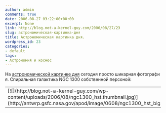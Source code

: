 ```yaml
---
author: admin
comments: true
date: 2006-08-27 03:22:00+00:00
excerpt: None
link: http://blog.not-a-kernel-guy.com/2006/08/27/23
slug: астрономическая-картинка-дня
title: Астрономическая картинка дня.
wordpress_id: 23
categories:
- default
tags:
- Астрономия и космос
---
```


На [астрономической картинке дня](http://antwrp.gsfc.nasa.gov/apod/ap060827.html) сегодня просто шикарная фотография. Спиральная галактика NGC 1300 собственной персоной:
<table cellpadding="5" align="center" >
<tr >

<td >[![](http://blog.not-a-kernel-guy.com/wp-content/uploads/2006/08/ngc1300_hst.thumbnail.jpg)](http://antwrp.gsfc.nasa.gov/apod/image/0608/ngc1300_hst_big.jpg)
</td>
</tr>
</table>
